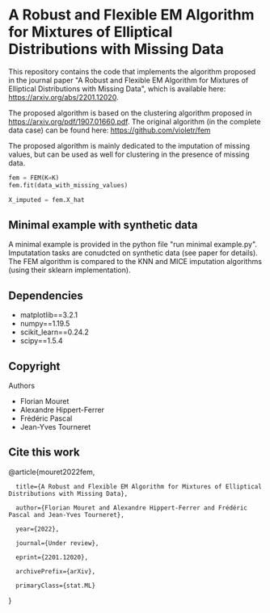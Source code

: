 # A Robust and Flexible EM Algorithm for Mixtures of Elliptical Distributions with Missing Data

This repository contains the code that implements the algorithm proposed in the journal paper "A Robust and Flexible EM Algorithm for Mixtures of Elliptical Distributions with Missing Data", which is available here: https://arxiv.org/abs/2201.12020. 

The proposed algorithm is based on the clustering algorithm proposed in  https://arxiv.org/pdf/1907.01660.pdf. The original algorithm (in the complete data case) can be found here: https://github.com/violetr/fem 

The proposed algorithm is mainly dedicated to the imputation of missing values, but can be used as well for clustering in the presence of missing data.

```python
fem = FEM(K=K)
fem.fit(data_with_missing_values)

X_imputed = fem.X_hat
```
## Minimal example with synthetic data

A minimal example is provided in the python file "run minimal example.py". Imputatation tasks are conudcted on synthetic data (see paper for details). The FEM algorithm is compared to the KNN and MICE imputation algorithms (using their sklearn implementation).

## Dependencies

- matplotlib==3.2.1
- numpy==1.19.5
- scikit_learn==0.24.2
- scipy==1.5.4

## Copyright

Authors

- Florian Mouret
- Alexandre Hippert-Ferrer
- Frédéric Pascal
- Jean-Yves Tourneret

## Cite this work

@article{mouret2022fem,
      
      title={A Robust and Flexible EM Algorithm for Mixtures of Elliptical Distributions with Missing Data}, 
      
      author={Florian Mouret and Alexandre Hippert-Ferrer and Frédéric Pascal and Jean-Yves Tourneret},
      
      year={2022},
      
      journal={Under review},
      
      eprint={2201.12020},
      
      archivePrefix={arXiv},
      
      primaryClass={stat.ML}
}
